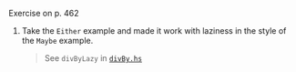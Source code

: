 Exercise on p. 462

1. Take the `Either` example and made it work with laziness in
   the style of the `Maybe` example.

    > See `divByLazy` in [`divBy.hs`](./divBy.hs)
